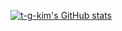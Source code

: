 [![t-g-kim's GitHub stats](https://github-readme-stats.vercel.app/api?username=t-g-kim)](https://github.com/t-g-kim)
